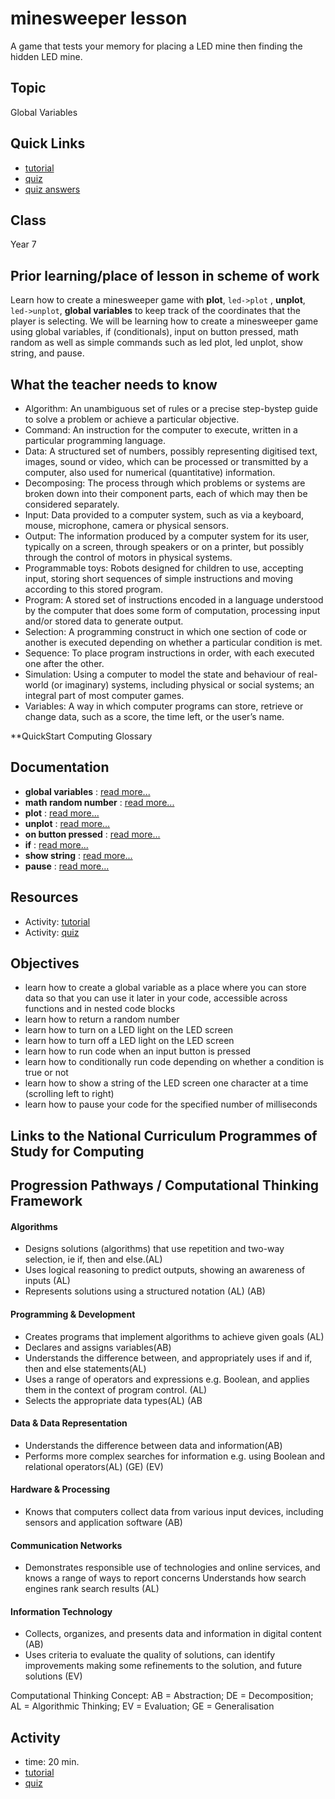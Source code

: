 # minesweeper lesson

A game that tests your memory for placing a LED mine then finding the hidden LED mine.

## Topic

Global Variables

## Quick Links

* [tutorial](/lessons/minesweeper/tutorial)
* [quiz](/lessons/minesweeper/quiz)
* [quiz answers](/lessons/minesweeper/quiz-answers)

## Class

Year 7

## Prior learning/place of lesson in scheme of work

Learn how to create a minesweeper game with **plot**, `led->plot` , **unplot**, `led->unplot`, **global variables** to keep track of the coordinates that the player is selecting. We will be learning how to create a minesweeper game using global variables, if (conditionals), input on button pressed, math random as well as simple commands such as led plot, led unplot, show string, and pause.

## What the teacher needs to know

* Algorithm: An unambiguous set of rules or a precise step-bystep guide to solve a problem or achieve a particular objective.
* Command: An instruction for the computer to execute, written in a particular programming language.
* Data: A structured set of numbers, possibly representing digitised text, images, sound or video, which can be processed or transmitted by a computer, also used for numerical (quantitative) information.
* Decomposing: The process through which problems or systems are broken down into their component parts, each of which may then be considered separately.
* Input: Data provided to a computer system, such as via a keyboard, mouse, microphone, camera or physical sensors.
* Output: The information produced by a computer system for its user, typically on a screen, through speakers or on a printer, but possibly through the control of motors in physical systems.
* Programmable toys: Robots designed for children to use, accepting input, storing short sequences of simple instructions and moving according to this stored program.
* Program: A stored set of instructions encoded in a language understood by the computer that does some form of computation, processing input and/or stored data to generate output.
* Selection: A programming construct in which one section of code or another is executed depending on whether a particular condition is met.
* Sequence: To place program instructions in order, with each executed one after the other.
* Simulation: Using a computer to model the state and behaviour of real-world (or imaginary) systems, including physical or social systems; an integral part of most computer games.
* Variables: A way in which computer programs can store, retrieve or change data, such as a score, the time left, or the user’s name.

**QuickStart Computing Glossary

## Documentation

* **global variables** : [read more...](/js/data)
* **math random number** : [read more...](/js/math)
* **plot** : [read more...](/reference/led/plot)
* **unplot** : [read more...](/reference/led/unplot)
* **on button pressed** : [read more...](/reference/input/on-button-pressed)
* **if** : [read more...](/reference/logic/if)
* **show string** : [read more...](/reference/basic/show-string)
* **pause** : [read more...](/reference/basic/pause)

## Resources

* Activity: [tutorial](/lessons/minesweeper/tutorial)
* Activity: [quiz](/lessons/minesweeper/quiz)

## Objectives

* learn how to create a global variable as a place where you can store data so that you can use it later in your code, accessible across functions and in nested code blocks
* learn how to return a random number
* learn how to turn on a LED light on the LED screen
* learn how to turn off a LED light on the LED screen
* learn how to run code when an input button is pressed
* learn how to conditionally run code depending on whether a condition is true or not
* learn how to show a string of the LED screen one character at a time (scrolling left to right)
* learn how to pause your code for the specified number of milliseconds

## Links to the National Curriculum Programmes of Study for Computing

## Progression Pathways / Computational Thinking Framework

#### Algorithms

* Designs solutions (algorithms) that use repetition and two-way  selection, ie if, then and else.(AL)
*  Uses logical reasoning to predict  outputs, showing an awareness of inputs (AL)
* Represents solutions using a structured notation (AL) (AB)

#### Programming & Development

* Creates programs that implement algorithms to achieve given goals (AL)
*  Declares and assigns variables(AB)
* Understands the difference between, and appropriately uses if and if, then and else statements(AL)
* Uses a range of operators and expressions e.g. Boolean, and applies them in the context of program control. (AL)
* Selects the appropriate data types(AL) (AB

#### Data & Data Representation

* Understands the difference between data and information(AB)
* Performs more complex searches for information e.g. using Boolean and relational operators(AL) (GE) (EV)

#### Hardware & Processing

* Knows that computers collect data from various input devices, including sensors and application software (AB)

#### Communication Networks

* Demonstrates responsible use of technologies and online services, and knows a range of ways to report concerns Understands how search engines rank search results (AL)

#### Information Technology

* Collects, organizes, and presents data and information in digital content (AB)
* Uses criteria to evaluate the quality of solutions, can identify improvements making some refinements to the solution, and future  solutions (EV)

Computational Thinking Concept: AB = Abstraction; DE = Decomposition; AL = Algorithmic Thinking; EV = Evaluation; GE = Generalisation

## Activity

* time: 20 min.
* [tutorial](/lessons/minesweeper/tutorial)
* [quiz](/lessons/minesweeper/quiz)

